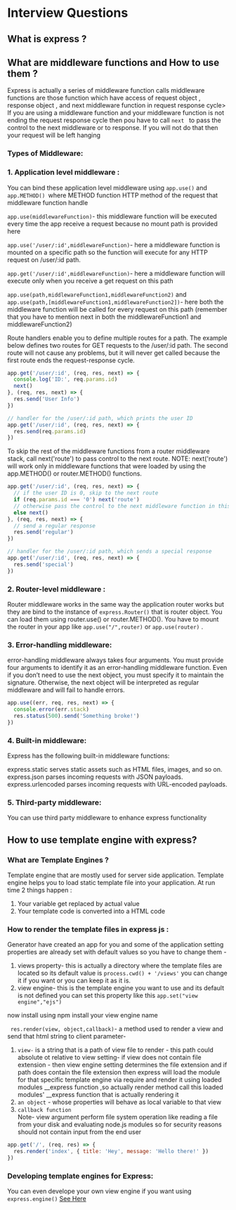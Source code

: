 # Interview Questions
## What is express ?
## What are middleware functions and How to use them ?
Express is actually a series of middleware function calls 
middleware functions are those function which  have access of request object , response object , and next middleware function in request response cycle> If you are using a middleware function  and your middleware function is not ending the request response cycle then pou have to call `next ` to pass the control to the next middleware or to response. If you will not do that then your  request will be left hanging 
### Types of Middleware:
### 1. Application level middleware :

You can bind these application level middleware using `app.use()` and  `app.METHOD() `where METHOD function HTTP method of the request that middleware function handle   

`app.use(middlewareFunction)`- this middleware function will be executed every time the app receive a request because no mount path is provided here 


`app.use('/user/:id',middlewareFunction)`- here a middleware function is mounted on a specific path so the function will execute for any HTTP request on  /user/:id path. 


`app.get('/user/:id',middlewareFunction)`- here a middleware function will execute only when  you receive a get request on this path 


`app.use(path,middlewareFunction1,middlewareFunction2)` and 
`app.use(path,[middlewareFunction1,middlewareFunction2])`- here both the middleware function will be called for every request on this path (remember that you have to mention next in both the middlewareFunction1 and middlewareFunction2)

Route handlers enable you to define multiple routes for a path. The example below defines two routes for GET requests to the /user/:id path. The second route will not cause any problems, but it will never get called because the first route ends the request-response cycle.
````javascript
app.get('/user/:id', (req, res, next) => {
  console.log('ID:', req.params.id)
  next()
}, (req, res, next) => {
  res.send('User Info')
})

// handler for the /user/:id path, which prints the user ID
app.get('/user/:id', (req, res, next) => {
  res.send(req.params.id)
})
````
To skip the rest of the middleware functions from a router middleware stack, call next('route') to pass control to the next route. NOTE: next('route') will work only in middleware functions that were loaded by using the app.METHOD() or router.METHOD() functions.
````javascript
app.get('/user/:id', (req, res, next) => {
  // if the user ID is 0, skip to the next route
  if (req.params.id === '0') next('route')
  // otherwise pass the control to the next middleware function in this stack
  else next()
}, (req, res, next) => {
  // send a regular response
  res.send('regular')
})

// handler for the /user/:id path, which sends a special response
app.get('/user/:id', (req, res, next) => {
  res.send('special')
})
````
### 2. Router-level middleware :
Router middleware works in the same way the application router works but they are bind to the instance of `express.Router()` that is router object.
You can load them using router.use() or router.METHOD().
You have to mount the router in your app like `app.use("/",router)` or `app.use(router)` .
### 3. Error-handling middleware:
error-handling middleware always takes four arguments. You must provide four arguments to identify it as an error-handling middleware function. Even if you don’t need to use the next object, you must specify it to maintain the signature. Otherwise, the next object will be interpreted as regular middleware and will fail to handle errors.
````javascript
app.use((err, req, res, next) => {
  console.error(err.stack)
  res.status(500).send('Something broke!')
})
````
### 4. Built-in middleware:
Express has the following built-in middleware functions:

express.static serves static assets such as HTML files, images, and so on.
express.json parses incoming requests with JSON payloads.  
express.urlencoded parses incoming requests with URL-encoded payloads. 

### 5. Third-party middleware:
You can use third party middleware to enhance express functionality  

##  How to use template engine with express? 
### What are Template Engines  ? 
Template engine that are mostly used for server side application. Template engine helps you to load static template file into your application.
At run time 2 things happen :
1. Your variable get replaced by actual value 
2. Your template code is converted into a HTML code 
### How to render the template files in express js :

Generator have created an  app for you and  some of the application setting properties are  already set with default values  so  you have to change them - 
1. views property- this is actually a directory where the template files are located so its default value is  `process.cwd() + '/views'` you can change it if you want  or you can keep it as it is.
2. view engine-  this is the template engine you want to use and its default is not defined you can set this property like this `app.set("view engine","ejs") `

 now install using npm install your view engine name 

` res.render(view, object,callback)`-  a method used to render a view and send that html string to client 
parameter-

1. `view-` is a string that is a path of view file to render - this path could absolute ot relative to view setting- if view does not contain file extension - then view engine setting determines the file extension and if path does contain the file extension then express will load the module for that specific template engine  via require and render it using loaded modules __express function ,so actually render method call this loaded modules' __express function that is actually rendering it 
2. `an object` - whose properties will behave as local variable to that view 
3. `callback function `  
Note- view argument perform file system operation like reading a file from your disk and evaluating node.js modules  so for security reasons should not contain input from  the end user 

````javascript
app.get('/', (req, res) => {
  res.render('index', { title: 'Hey', message: 'Hello there!' })
})
````

### Developing template engines for Express:
You can even develope your own view engine if you want using `express.engine()`
[See Here](https://expressjs.com/en/advanced/developing-template-engines.html) 